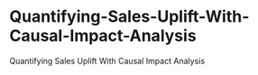 # Quantifying-Sales-Uplift-With-Causal-Impact-Analysis
Quantifying Sales Uplift With Causal Impact Analysis
